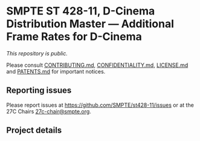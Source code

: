 # SMPTE ST 428-11, D-Cinema Distribution Master — Additional Frame Rates for D-Cinema

_This repository is public._ 

Please consult [CONTRIBUTING.md](./CONTRIBUTING.md), [CONFIDENTIALITY.md](./CONFIDENTIALITY.md), [LICENSE.md](./LICENSE.md) and [PATENTS.md](./PATENTS.md) for important notices.

## Reporting issues

Please report issues at <https://github.com/SMPTE/st428-11/issues> or at the 27C Chairs <27c-chair@smpte.org>.

## Project details

